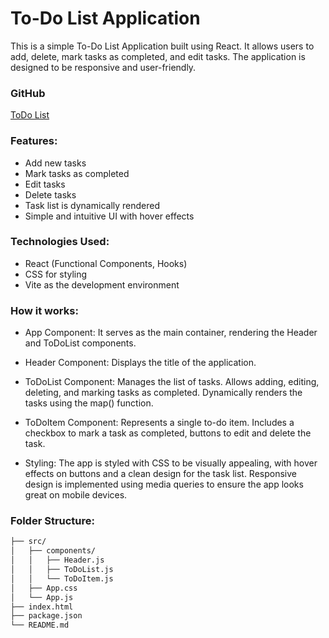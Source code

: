 # To-Do List Application
This is a simple To-Do List Application built using React. It allows users to add, delete, mark tasks as completed, and edit tasks. The application is designed to be responsive and user-friendly.

### GitHub
[ToDo List](https://github.com/Monika-Dangar/todo-list)

### Features:
- Add new tasks
- Mark tasks as completed
- Edit tasks
- Delete tasks
- Task list is dynamically rendered
- Simple and intuitive UI with hover effects

### Technologies Used:
- React (Functional Components, Hooks)
- CSS for styling
- Vite as the development environment

### How it works:
- App Component:
It serves as the main container, rendering the Header and ToDoList components.

- Header Component:
Displays the title of the application.

- ToDoList Component:
Manages the list of tasks.
Allows adding, editing, deleting, and marking tasks as completed.
Dynamically renders the tasks using the map() function.

- ToDoItem Component:
Represents a single to-do item.
Includes a checkbox to mark a task as completed, buttons to edit and delete the task.

- Styling:
The app is styled with CSS to be visually appealing, with hover effects on buttons and a clean design for the task list.
Responsive design is implemented using media queries to ensure the app looks great on mobile devices.

### Folder Structure:
```bash
├── src/
│   ├── components/
│   │   ├── Header.js
│   │   ├── ToDoList.js
│   │   └── ToDoItem.js
│   ├── App.css
│   └── App.js
├── index.html
├── package.json
└── README.md
```

